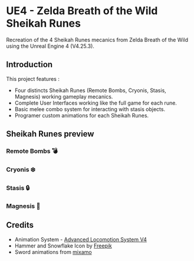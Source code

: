 # UE4 - Zelda Breath of the Wild Sheikah Runes

Recreation of the 4 Sheikah Runes mecanics from Zelda Breath of the Wild using the Unreal Engine 4 (V4.25.3).

## Introduction

This project features :
* Four distincts Sheikah Runes (Remote Bombs, Cryonis, Stasis, Magnesis) working gameplay mecanics.
* Complete User Interfaces working like the full game for each rune.
* Basic melee combo system for interacting with stasis objects.
* Programer custom animations for each Sheikah Runes.

## Sheikah Runes preview
### Remote Bombs 💣

### Cryonis ❄️

### Stasis 🔒

### Magnesis 🧲

## Credits
* Animation System - [Advanced Locomotion System V4](https://www.unrealengine.com/marketplace/en-US/product/advanced-locomotion-system-v1)
* Hammer and Snowflake Icon by [Freepik](https://www.flaticon.com/authors/freepik)
* Sword animations from [mixamo](https://www.mixamo.com)
